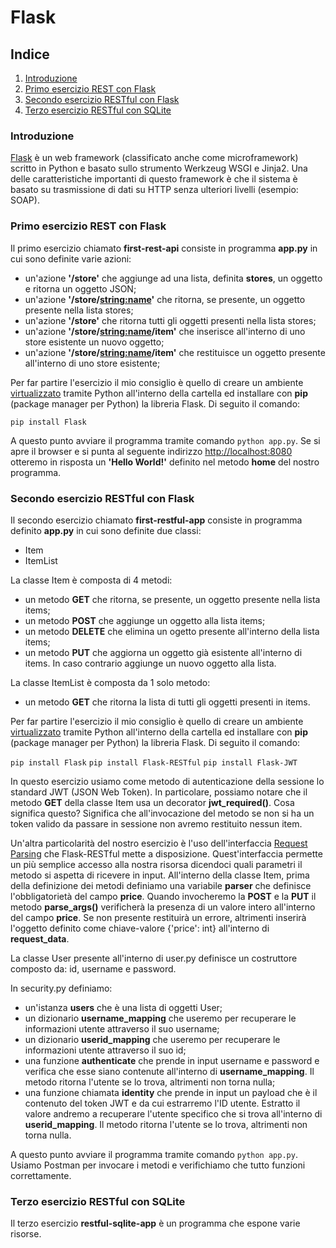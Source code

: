 # Flask

## Indice
1. [Introduzione](#introduzione)
2. [Primo esercizio REST con Flask](#primo-esercizio-rest-con-flask)
3. [Secondo esercizio RESTful con Flask](#secondo-esercizio-restful-con-flask)
4. [Terzo esercizio RESTful con SQLite](#terzo-esercizio-restful-con-sqlite)

### Introduzione
[Flask](https://palletsprojects.com/p/flask/) è un web framework (classificato anche come microframework) scritto in Python e basato sullo strumento Werkzeug WSGI e Jinja2. Una delle caratteristiche importanti di questo framework è che il sistema è basato su trasmissione di dati su HTTP senza ulteriori livelli (esempio: SOAP).

### Primo esercizio REST con Flask
Il primo esercizio chiamato **first-rest-api** consiste in programma **app.py** in cui sono definite varie azioni:
- un'azione **'/store'** che aggiunge ad una lista, definita **stores**, un oggetto e ritorna un oggetto JSON;
- un'azione **'/store/<string:name>'** che ritorna, se presente, un oggetto presente nella lista stores;
- un'azione **'/store'** che ritorna tutti gli oggetti presenti nella lista stores;
- un'azione **'/store/<string:name>/item'** che inserisce all'interno di uno store esistente un nuovo oggetto;
- un'azione **'/store/<string:name>/item'** che restituisce un oggetto presente all'interno di uno store esistente;

Per far partire l'esercizio il mio consiglio è quello di creare un ambiente [virtualizzato](https://wiki.archlinux.org/index.php/Python/Virtual_environment#Usage) tramite Python all'interno della cartella ed installare con **pip** (package manager per Python) la libreria Flask. Di seguito il comando:

`pip install Flask`

A questo punto avviare il programma tramite comando `python app.py`. Se si apre il browser e si punta al seguente indirizzo [http://localhost:8080](http://localhost:8080) otteremo in risposta un **'Hello World!'** definito nel metodo **home** del nostro programma.

### Secondo esercizio RESTful con Flask
Il secondo esercizio chiamato **first-restful-app** consiste in programma definito **app.py** in cui sono definite due classi:
- Item
- ItemList

La classe Item è composta di 4 metodi:
- un metodo **GET**  che ritorna, se presente, un oggetto presente nella lista items;
- un metodo **POST** che aggiunge un oggetto alla lista items;
- un metodo **DELETE** che elimina un ogetto presente all'interno della lista items;
- un metodo **PUT** che aggiorna un oggetto già esistente all'interno di items. In caso contrario aggiunge un nuovo oggetto alla lista.

La classe ItemList è composta da 1 solo metodo:
- un metodo **GET** che ritorna la lista di tutti gli oggetti presenti in items.

Per far partire l'esercizio il mio consiglio è quello di creare un ambiente [virtualizzato](https://wiki.archlinux.org/index.php/Python/Virtual_environment#Usage) tramite Python all'interno della cartella ed installare con **pip** (package manager per Python) la libreria Flask. Di seguito il comando:

`pip install Flask`
`pip install Flask-RESTful`
`pip install Flask-JWT`

In questo esercizio usiamo come metodo di autenticazione della sessione lo standard JWT (JSON Web Token). In particolare, possiamo notare che il metodo **GET** della classe Item usa un decorator **jwt_required()**. Cosa significa questo? Significa che all'invocazione del metodo se non si ha un token valido da passare in sessione non avremo restituito nessun item.

Un'altra particolarità del nostro esercizio è l'uso dell'interfaccia [Request Parsing](https://flask-restplus.readthedocs.io/en/stable/parsing.html) che Flask-RESTful mette a disposizione. Quest'interfaccia permette un più semplice accesso alla nostra risorsa dicendoci quali parametri il metodo si aspetta di ricevere in input. All'interno della classe Item, prima della definizione dei metodi definiamo una variabile **parser** che definisce l'obbligatorietà del campo **price**. Quando invocheremo la **POST** e la **PUT** il metodo **parse_args()** verificherà la presenza di un valore intero all'interno del campo **price**. Se non presente restituirà un errore, altrimenti inserirà l'oggetto definito come chiave-valore {'price': int} all'interno di **request_data**.

La classe User presente all'interno di user.py definisce un costruttore composto da: id, username e password.

In security.py definiamo:
- un'istanza **users** che è una lista di oggetti User;
- un dizionario **username_mapping** che useremo per recuperare le informazioni utente attraverso il suo username;
- un dizionario **userid_mapping** che useremo per recuperare le informazioni utente attraverso il suo id;
- una funzione **authenticate** che prende in input username e password e verifica che esse siano contenute all'interno di **username_mapping**. Il metodo ritorna l'utente se lo trova, altrimenti non torna nulla;
- una funzione chiamata **identity** che prende in input un payload che è il contenuto del token JWT e da cui estrarremo l'ID utente. Estratto il valore andremo a recuperare l'utente specifico che si trova all'interno di **userid_mapping**. Il metodo ritorna l'utente se lo trova, altrimenti non torna nulla.

A questo punto avviare il programma tramite comando `python app.py`. Usiamo Postman per invocare i metodi e verifichiamo che tutto funzioni correttamente. 

### Terzo esercizio RESTful con SQLite
Il terzo esercizio **restful-sqlite-app** è un programma che espone varie risorse.
